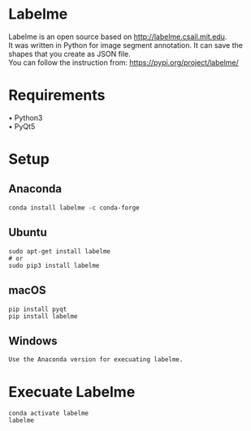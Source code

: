 # Labelme
Labelme is an open source based on http://labelme.csail.mit.edu.  
It was written in Python for image segment annotation. It can save the shapes that you create as JSON file.  
You can follow the instruction from: https://pypi.org/project/labelme/

# Requirements
•	Python3  
•	PyQt5  

# Setup
## Anaconda
```
conda install labelme -c conda-forge
```

## Ubuntu
```
sudo apt-get install labelme
# or
sudo pip3 install labelme
```
## macOS
```
pip install pyqt
pip install labelme
```

## Windows
```
Use the Anaconda version for execuating labelme.
```

# Execuate Labelme
```
conda activate labelme
labelme
```
